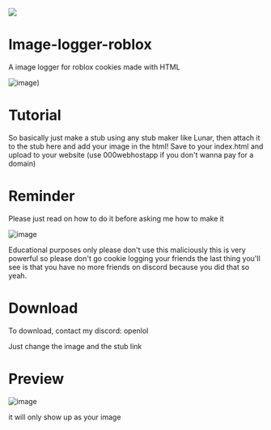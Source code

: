 ![](hhttps://user-images.githubusercontent.com/95067718/156745462-893cf5f3-07c5-4c10-a7cd-492edafccf4f.jpg)
# Image-logger-roblox
A image logger for roblox cookies made with HTML

![image)](https://user-images.githubusercontent.com/95067718/156745595-ea054b53-c968-4a72-9abc-78e6005112e6.jpg)

# Tutorial
So basically just make a stub using any stub maker like Lunar, then attach it to the stub here and add your image in the html!
Save to your index.html and upload to your website (use 000webhostapp if you don't wanna pay for a domain)


# Reminder

Please just read on how to do it before asking me how to make it 

![image](https://user-images.githubusercontent.com/95067718/156715312-5c57f788-27db-4cd9-a61a-1790e3f8b6d9.jpg)

Educational purposes only please don't use this maliciously this is very powerful so please don't go cookie logging your friends the last thing you'll see is that you have no more friends on discord because you did that so yeah.




# Download
To download, contact my discord: openlol

Just change the image and the stub link


# Preview
![image](https://user-images.githubusercontent.com/95067718/156742820-7ebb3c61-711a-4d3a-9d25-95ec7d3896d4.png)

it will only show up as your image
